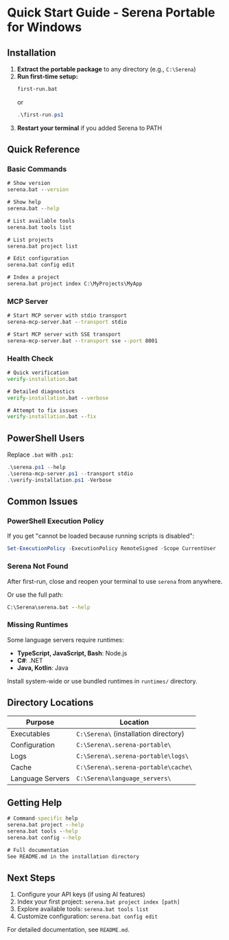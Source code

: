 # Quick Start Guide - Serena Portable for Windows

## Installation

1. **Extract the portable package** to any directory (e.g., `C:\Serena`)
2. **Run first-time setup:**
   ```cmd
   first-run.bat
   ```
   or
   ```powershell
   .\first-run.ps1
   ```
3. **Restart your terminal** if you added Serena to PATH

## Quick Reference

### Basic Commands

```cmd
# Show version
serena.bat --version

# Show help
serena.bat --help

# List available tools
serena.bat tools list

# List projects
serena.bat project list

# Edit configuration
serena.bat config edit

# Index a project
serena.bat project index C:\MyProjects\MyApp
```

### MCP Server

```cmd
# Start MCP server with stdio transport
serena-mcp-server.bat --transport stdio

# Start MCP server with SSE transport
serena-mcp-server.bat --transport sse --port 8001
```

### Health Check

```cmd
# Quick verification
verify-installation.bat

# Detailed diagnostics
verify-installation.bat --verbose

# Attempt to fix issues
verify-installation.bat --fix
```

## PowerShell Users

Replace `.bat` with `.ps1`:

```powershell
.\serena.ps1 --help
.\serena-mcp-server.ps1 --transport stdio
.\verify-installation.ps1 -Verbose
```

## Common Issues

### PowerShell Execution Policy

If you get "cannot be loaded because running scripts is disabled":

```powershell
Set-ExecutionPolicy -ExecutionPolicy RemoteSigned -Scope CurrentUser
```

### Serena Not Found

After first-run, close and reopen your terminal to use `serena` from anywhere.

Or use the full path:
```cmd
C:\Serena\serena.bat --help
```

### Missing Runtimes

Some language servers require runtimes:
- **TypeScript, JavaScript, Bash**: Node.js
- **C#**: .NET
- **Java, Kotlin**: Java

Install system-wide or use bundled runtimes in `runtimes/` directory.

## Directory Locations

| Purpose | Location |
|---------|----------|
| Executables | `C:\Serena\` (installation directory) |
| Configuration | `C:\Serena\.serena-portable\` |
| Logs | `C:\Serena\.serena-portable\logs\` |
| Cache | `C:\Serena\.serena-portable\cache\` |
| Language Servers | `C:\Serena\language_servers\` |

## Getting Help

```cmd
# Command-specific help
serena.bat project --help
serena.bat tools --help
serena.bat config --help

# Full documentation
See README.md in the installation directory
```

## Next Steps

1. Configure your API keys (if using AI features)
2. Index your first project: `serena.bat project index [path]`
3. Explore available tools: `serena.bat tools list`
4. Customize configuration: `serena.bat config edit`

For detailed documentation, see `README.md`.

